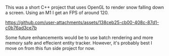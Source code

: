 This was a short C++ project that uses OpenGL to render snow falling down a screen.
Using an M1 I get an FPS of around 120.



https://github.com/user-attachments/assets/138ceb25-cb00-408c-87d1-c0b76ad3ce7b



Some future enhancements would be to use batch rendering and more memory safe and effecient entity tracker.
However, it's probably best I move on from this fun side project for now.
